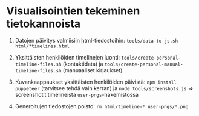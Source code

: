 # Visualisointien tekeminen tietokannoista

1. Datojen päivitys valmiisiin html-tiedostoihin: `tools/data-to-js.sh html/*timelines.html`

2. Yksittäisten henkilöiden timelinejen luonti: 
 `tools/create-personal-timeline-files.sh` (kontaktidata) ja
 `tools/create-personal-manual-timeline-files.sh` (manuaaliset kirjaukset)

3. Kuvankaappaukset yksittäisten henkilöiden päivistä: `npm install puppeteer` (tarvitsee tehdä vain kerran)
   ja `node tools/screenshots.js`
=> screenshotit timelineista `user-pngs`-hakemistossa

4. Generoitujen tiedostojen poisto: `rm html/timeline-* user-pngs/*.png` 